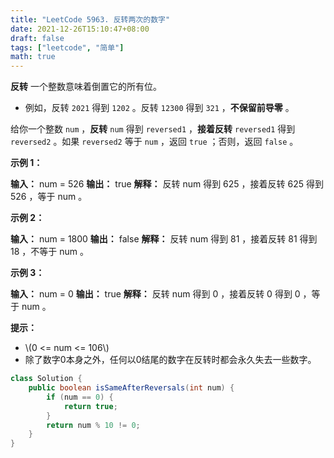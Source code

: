 ```yaml
---
title: "LeetCode 5963. 反转两次的数字"
date: 2021-12-26T15:10:47+08:00
draft: false
tags: ["leetcode", "简单"]
math: true
---
```


**反转** 一个整数意味着倒置它的所有位。

- 例如，反转 `2021` 得到 `1202` 。反转 `12300` 得到 `321` ，**不保留前导零** 。

给你一个整数 `num` ，**反转** `num` 得到 `reversed1` ，**接着反转** `reversed1` 得到 `reversed2` 。如果 `reversed2` 等于 `num` ，返回 `true` ；否则，返回 `false` 。

<!--more-->

**示例 1：**

**输入：** num = 526
**输出：** true
**解释：** 反转 num 得到 625 ，接着反转 625 得到 526 ，等于 num 。

**示例 2：**

**输入：** num = 1800
**输出：** false
**解释：** 反转 num 得到 81 ，接着反转 81 得到 18 ，不等于 num 。

**示例 3：**

**输入：** num = 0
**输出：** true
**解释：** 反转 num 得到 0 ，接着反转 0 得到 0 ，等于 num 。

**提示：**

- \\(0 <= num <= 106\\)
- 除了数字0本身之外，任何以0结尾的数字在反转时都会永久失去一些数字。

```java
class Solution {
    public boolean isSameAfterReversals(int num) {
        if (num == 0) {
            return true;
        }
        return num % 10 != 0;
    }
}
```
